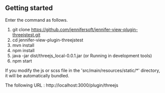 ## Getting started

Enter the command as follows.

 1. git clone https://github.com/jennifersoft/jennifer-view-plugin-threejstest.git 
 2. cd jennifer-view-plugin-threejstest
 3. mvn install
 4. npm install
 5. java -jar dist/threejs_local-0.0.1.jar (or Running in development tools)
 6. npm start
 
 If you modify the js or scss file in the 'src/main/resources/static/*' directory, it will be automatically bundled.
 
 The following URL : http://localhost:3000/plugin/threejs
